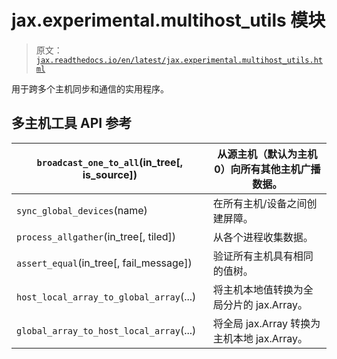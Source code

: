 # jax.experimental.multihost_utils 模块

> 原文：[`jax.readthedocs.io/en/latest/jax.experimental.multihost_utils.html`](https://jax.readthedocs.io/en/latest/jax.experimental.multihost_utils.html)

用于跨多个主机同步和通信的实用程序。

## 多主机工具 API 参考

| `broadcast_one_to_all`(in_tree[, is_source]) | 从源主机（默认为主机 0）向所有其他主机广播数据。 |
| --- | --- |
| `sync_global_devices`(name) | 在所有主机/设备之间创建屏障。 |
| `process_allgather`(in_tree[, tiled]) | 从各个进程收集数据。 |
| `assert_equal`(in_tree[, fail_message]) | 验证所有主机具有相同的值树。 |
| `host_local_array_to_global_array`(...) | 将主机本地值转换为全局分片的 jax.Array。 |
| `global_array_to_host_local_array`(...) | 将全局 jax.Array 转换为主机本地 jax.Array。 |
